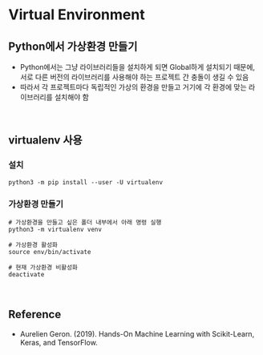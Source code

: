 # Virtual Environment

## Python에서 가상환경 만들기
* Python에서는 그냥 라이브러리들을 설치하게 되면 Global하게 설치되기 때문에, 서로 다른 버전의 라이브러리를 사용해야 하는 프로젝트 간 충돌이 생길 수 있음
* 따라서 각 프로젝트마다 독립적인 가상의 환경을 만들고 거기에 각 환경에 맞는 라이브러리를 설치해야 함

<br>

## virtualenv 사용
### 설치
```shell
python3 -m pip install --user -U virtualenv
```

### 가상환경 만들기
```shell
# 가상환경을 만들고 싶은 폴더 내부에서 아래 명령 실행
python3 -m virtualenv venv

# 가상환경 활성화
source env/bin/activate

# 현재 가상환경 비활성화
deactivate
```

<br>

## Reference
* Aurelien Geron. (2019). Hands-On Machine Learning with Scikit-Learn, Keras, and TensorFlow.
